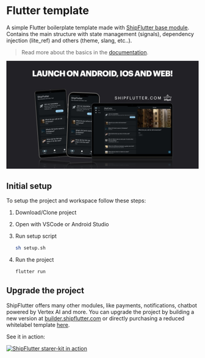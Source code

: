 # Flutter template

A simple Flutter boilerplate template made with [ShipFlutter base module](https://shipflutter.com/modules/#base-module). Contains the main structure with state management (signals), dependency injection (lite_ref) and others (theme, slang, etc..).

> Read more about the basics in the [documentation](https://shipflutter.com/docs/basics/).

![ShipFlutter boilerplate template](shipflutter-template.jpeg)

## Initial setup

To setup the project and workspace follow these steps:

1. Download/Clone project

1. Open with VSCode or Android Studio

1. Run setup script

    ```bash
    sh setup.sh
    ```

1. Run the project

    ```bash
    flutter run
    ```

## Upgrade the project

ShipFlutter offers many other modules, like payments, notifications, chatbot powered by Vertex AI and more.
You can upgrade the project by building a new version at [builder.shipflutter.com](https://builder.shipflutter.com)
or directly purchasing a reduced whitelabel template [here](https://store.shipflutter.com/buy/16402094-1e68-4cb7-94e2-4c18c1057ea2?checkout%5Bdiscount_code%5D=EARLY50).

See it in action:

[![ShipFlutter starer-kit in action](https://img.youtube.com/vi/pV9N09_YzrQ/0.jpg)](https://www.youtube.com/watch?v=pV9N09_YzrQ)
